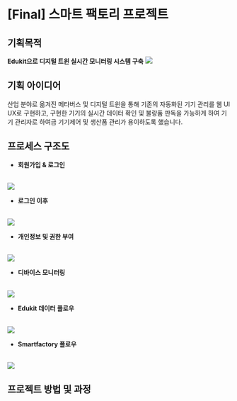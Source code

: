 # [Final] 스마트 팩토리 프로젝트
## 기획목적
**Edukit으로 디지털 트윈 실시간 모니터링 시스템 구축**
<img src="https://i.ibb.co/Sccdkz9/Kakao-Talk.gif"/>
<br />


## 기획 아이디어
산업 분야로 옮겨진 메타버스 및 디지털 트윈을 통해 기존의 자동화된 기기 관리를 웹 UI UX로 구현하고, 구현한 기기의 실시간 데이터 확인 및 불량품 판독을 가능하게 하여 기기 관리자로 하여금 기기제어 및 생산품 관리가 용이하도록 했습니다.


## 프로세스 구조도
- **회원가입 & 로그인**
<br />
<img src="img/auth.png"/>


- **로그인 이후**
<br />
<img src="img/login-after.png"/>


- **개인정보 및 권한 부여**
<br />
<img src="img/NavBar-info.png"/>


- **디바이스 모니터링**
<br />
<img src="img/NavBar-monitoring.png"/>


- **Edukit 데이터 플로우**
<br />
<img src="img/Edukit-data-flow.png"/>

- **Smartfactory 플로우**
<br />
<img src="img/SmartFactory.png"/>


## 프로젝트 방법 및 과정